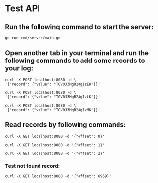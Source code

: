 # Test API
## Run the following command to start the server:

```shell
go run cmd/server/main.go
```

## Open another tab in your terminal and run the following commands to add some records to your log:
```shell
curl -X POST localhost:8080 -d \
'{"record": {"value": "TGV0J3MgR28gIzEK"}}'
```
```shell
curl -X POST localhost:8080 -d \
'{"record": {"value": "TGV0J3MgR28gIzLK"}}'
```
```shell
curl -X POST localhost:8080 -d \
'{"record": {"value": "TGV0J3MgR28gIzMK"}}'
```

## Read records by following commands:
```shell
curl -X GET localhost:8080 -d '{"offset": 0}'
```
```shell
curl -X GET localhost:8080 -d '{"offset": 1}'
```
```shell
curl -X GET localhost:8080 -d '{"offset": 2}'
```

### Test not found record:
```shell
curl -X GET localhost:8080 -d '{"offset": 6969}'
```